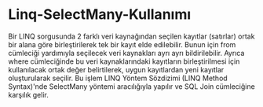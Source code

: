 # Linq-SelectMany-Kullanımı
Bir LINQ sorgusunda 2 farklı veri kaynağından seçilen kayıtlar (satırlar) ortak bir alana göre birleştirilerek tek bir kayıt elde edilebilir. Bunun için from cümleciği yardımıyla seçilecek veri kaynakları ayrı ayrı bildirilebilir. Ayrıca where cümleciğinde bu veri kaynaklarındaki kayıtların birleştirilmesi için kullanılacak ortak değer belirtilerek, uygun kayıtlardan yeni kayıtlar oluşturularak seçilir. Bu işlem LINQ Yöntem Sözdizimi (LINQ Method Syntax)'nde SelectMany  yöntemi aracılığıyla yapılır ve SQL Join cümleciğine karşılık gelir.
